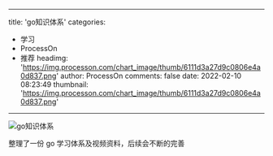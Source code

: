 
---
title: 'go知识体系'
categories: 
 - 学习
 - ProcessOn
 - 推荐
headimg: 'https://img.processon.com/chart_image/thumb/6111d3a27d9c0806e4a0d837.png'
author: ProcessOn
comments: false
date: 2022-02-10 08:23:49
thumbnail: 'https://img.processon.com/chart_image/thumb/6111d3a27d9c0806e4a0d837.png'
---

<div>   
<img class="thumb" alt="go知识体系" src="https://img.processon.com/chart_image/thumb/6111d3a27d9c0806e4a0d837.png" referrerpolicy="no-referrer">
<p>整理了一份 go 学习体系及视频资料，后续会不断的完善</p>  
</div>
            